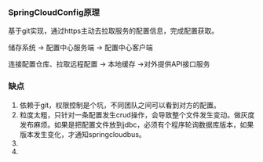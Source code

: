 ### SpringCloudConfig原理

基于git实现，通过https主动去拉取服务的配置信息，完成配置获取。

储存系统 -> 配置中心服务端 -> 配置中心客户端

连接配置仓库、拉取远程配置 -> 本地缓存 ->对外提供API接口服务

### 缺点

1. 依赖于git，权限控制是个坑，不同团队之间可以看到对方的配置。
2. 粒度太粗，只针对一条配置发生crud操作，会导致整个文件发生变动。做灰度发布麻烦。如果是把配置文件放到jdbc，必须有个程序轮询数据库版本，如果版本发生变化，才通知springcloudbus。
3. 
4. 